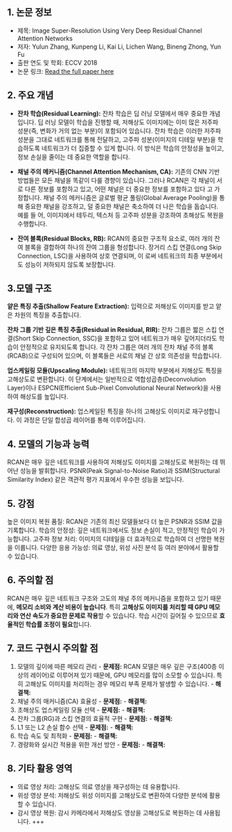 ## 1. 논문 정보
  - 제목: Image Super-Resolution Using Very Deep Residual Channel Attention Networks
  - 저자: Yulun Zhang, Kunpeng Li, Kai Li, Lichen Wang, Bineng Zhong, Yun Fu
  - 출판 연도 및 학회: ECCV 2018
  - 논문 링크: [Read the full paper here](https://openaccess.thecvf.com/content_ECCV_2018/papers/Yulun_Zhang_Image_Super-Resolution_Using_ECCV_2018_paper.pdf)

## 2. 주요 개념

- **잔차 학습(Residual Learning):**
잔차 학습은 딥 러닝 모델에서 매우 중요한 개념입니다. 딥 러닝 모델이 학습을 진행할 때, 저해상도 이미지에는 이미 많은 저주파 성분(즉, 변화가 거의 없는 부분)이 포함되어 있습니다. 잔차 학습은 이러한 저주파 성분을 그대로 네트워크를 통해 전달하고, 고주파 성분(이미지의 디테일 부분)을 학습하도록 네트워크가 더 집중할 수 있게 합니다. 이 방식은 학습의 안정성을 높이고, 정보 손실을 줄이는 데 중요한 역할을 합니다.

- **채널 주의 메커니즘(Channel Attention Mechanism, CA):**
  기존의 CNN 기반 방법들은 모든 채널을 똑같이 다룰 경향이 있습니다. 그러나 RCAN은 각 채널이 서로 다른 정보를 포함하고 있고, 어떤 채널은 더 중요한 정보를 포함하고 있다    고 가정합니다. 채널 주의 메커니즘은 글로벌 평균 풀링(Global Average Pooling)을 통해 중요한 채널을 강조하고, 덜 중요한 채널은 축소하여 더 나은 학습을 돕습니다. 예를    들  어, 이미지에서 테두리, 텍스처 등 고주파 성분을 강조하여 초해상도 복원을 수행합니다.

- **잔여 블록(Residual Blocks, RB):**
  RCAN의 중요한 구조적 요소로, 여러 개의 잔여 블록을 결합하여 하나의 잔여 그룹을 형성합니다. 장거리 스킵 연결(Long Skip Connection, LSC)을 사용하여 상호 연결되며, 이    로써 네트워크의 최종 부분에서도 성능이 저하되지 않도록 보장합니다.

## 3.모델 구조

**얕은 특징 추출(Shallow Feature Extraction):**
입력으로 저해상도 이미지를 받고 얕은 차원의 특징을 추출합니다.

**잔차 그룹 기반 깊은 특징 추출(Residual in Residual, RIR):**
잔차 그룹은 짧은 스킵 연결(Short Skip Connection, SSC)을 포함하고 있어 네트워크가 매우 깊어지더라도 학습이 안정적으로 유지되도록 합니다. 각 잔차 그룹은 여러 개의 잔차 채널 주의 블록(RCAB)으로 구성되어 있으며, 이 블록들은 서로의 채널 간 상호 의존성을 학습합니다.

**업스케일링 모듈(Upscaling Module):**
네트워크의 마지막 부분에서 저해상도 특징을 고해상도로 변환합니다. 이 단계에서는 일반적으로 역합성곱층(Deconvolution Layer)이나 ESPCN(Efficient Sub-Pixel Convolutional Neural Network)을 사용하여 해상도를 높입니다.

**재구성(Reconstruction):**
업스케일된 특징을 하나의 고해상도 이미지로 재구성합니다. 이 과정은 단일 합성곱 레이어를 통해 이루어집니다.

## 4. 모델의 기능과 능력
RCAN은 매우 깊은 네트워크를 사용하여 저해상도 이미지를 고해상도로 복원하는 데 뛰어난 성능을 발휘합니다. 
PSNR(Peak Signal-to-Noise Ratio)과 SSIM(Structural Similarity Index) 같은 객관적 평가 지표에서 우수한 성능을 보입니다.

## 5. 강점
높은 이미지 복원 품질: RCAN은 기존의 최신 모델들보다 더 높은 PSNR과 SSIM 값을 기록합니다.
학습의 안정성: 깊은 네트워크에서도 정보 손실이 적고, 안정적인 학습이 가능합니다.
고주파 정보 처리: 이미지의 디테일을 더 효과적으로 학습하여 더 선명한 복원을 이룹니다.
다양한 응용 가능성: 의료 영상, 위성 사진 분석 등 여러 분야에서 활용할 수 있습니다.

## 6. 주의할 점
RCAN은 매우 깊은 네트워크 구조와 고도의 채널 주의 메커니즘을 포함하고 있기 때문에, **메모리 소비와 계산 비용이 높습니다**. 특히 **고해상도 이미지를 처리할 때 GPU 메모리와 연산 속도가 중요한 문제로 작용**할 수 있습니다. 학습 시간이 길어질 수 있으므로 **효율적인 학습률 조정이 필요**합니다.

## 7. 코드 구현시 주의할 점
  1. 모델의 깊이에 따른 메모리 관리
    - **문제점:**
    RCAN 모델은 매우 깊은 구조(400층 이상의 레이어)로 이루어져 있기 때문에, GPU 메모리를 많이 소모할 수 있습니다. 특히 고해상도 이미지를 처리하는 경우 메모리 부족 문제가 발생할 수 있습니다.
    - **해결책:**
  3. 채널 주의 매커니즘(CA) 효율성
    - **문제점:**
    - **해결책:**
  4. 초해상도 업스케일링 모듈 선택
    - **문제점:**
    - **해결책:**
  5. 잔차 그룹(RG)과 스킵 연결의 효율적 구현
    - **문제점:**
    - **해결책:**
  6. L1 또는 L2 손실 함수 선택
    - **문제점:**
    - **해결책:**
  7. 학습 속도 및 최적화
    - **문제점:**
    - **해결책:**
  8. 경량화와 실시간 적용을 위한 개선 방안
    - **문제점:**
    - **해결책:**  


## 8. 기타 활용 영역
  - 의료 영상 처리: 고해상도 의료 영상을 재구성하는 데 유용합니다.
  - 위성 영상 분석: 저해상도 위성 이미지를 고해상도로 변환하여 다양한 분석에 활용할 수 있습니다.
  - 감시 영상 복원: 감시 카메라에서 저해상도 영상을 고해상도로 복원하는 데 사용됩니다. +++
